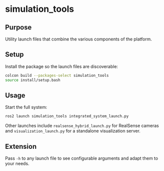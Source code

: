 # simulation_tools

## Purpose
Utility launch files that combine the various components of the platform.

## Setup
Install the package so the launch files are discoverable:

```bash
colcon build --packages-select simulation_tools
source install/setup.bash
```

## Usage
Start the full system:

```bash
ros2 launch simulation_tools integrated_system_launch.py
```

Other launches include `realsense_hybrid_launch.py` for RealSense cameras and `visualization_launch.py` for a standalone visualization server.

## Extension
Pass `-h` to any launch file to see configurable arguments and adapt them to your needs.
